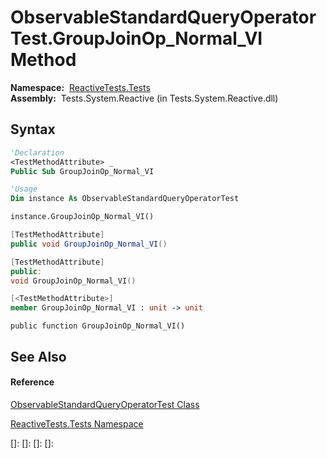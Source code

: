 # ObservableStandardQueryOperatorTest.GroupJoinOp\_Normal\_VI Method

**Namespace:**  [ReactiveTests.Tests](ReactiveTests.Tests\ReactiveTests.Tests.md)  
**Assembly:**  Tests.System.Reactive (in Tests.System.Reactive.dll)

## Syntax

```vb
'Declaration
<TestMethodAttribute> _
Public Sub GroupJoinOp_Normal_VI
```

```vb
'Usage
Dim instance As ObservableStandardQueryOperatorTest

instance.GroupJoinOp_Normal_VI()
```

```csharp
[TestMethodAttribute]
public void GroupJoinOp_Normal_VI()
```

```c++
[TestMethodAttribute]
public:
void GroupJoinOp_Normal_VI()
```

```fsharp
[<TestMethodAttribute>]
member GroupJoinOp_Normal_VI : unit -> unit 
```

```jscript
public function GroupJoinOp_Normal_VI()
```

## See Also

#### Reference

[ObservableStandardQueryOperatorTest Class](ObservableStandardQueryOperatorTest\ObservableStandardQueryOperatorTest.md)

[ReactiveTests.Tests Namespace](ReactiveTests.Tests\ReactiveTests.Tests.md)

[]: 
[]: 
[]: 
[]: 